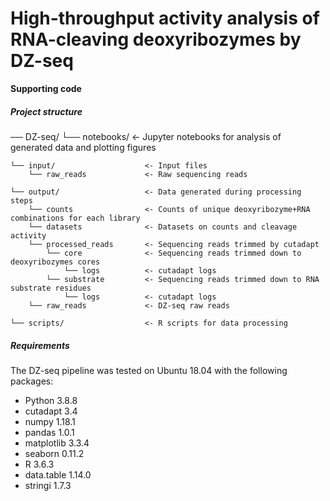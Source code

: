 # High-throughput activity analysis of RNA-cleaving deoxyribozymes by DZ-seq
**Supporting code**


##### Project structure
── DZ-seq/
    └── notebooks/                <- Jupyter notebooks for analysis of generated data and plotting figures

    └── input/                    <- Input files
        └── raw_reads             <- Raw sequencing reads
   
    └── output/                   <- Data generated during processing steps
        └── counts                <- Counts of unique deoxyribozyme+RNA combinations for each library
        └── datasets              <- Datasets on counts and cleavage activity 
        └── processed_reads       <- Sequencing reads trimmed by cutadapt
            └── core              <- Sequencing reads trimmed down to deoxyribozymes cores
                └── logs          <- cutadapt logs
            └── substrate         <- Sequencing reads trimmed down to RNA substrate residues
                └── logs          <- cutadapt logs
        └── raw_reads             <- DZ-seq raw reads
   
    └── scripts/                  <- R scripts for data processing

##### Requirements
The DZ-seq pipeline was tested on Ubuntu 18.04 with the following packages:
- Python 3.8.8
- cutadapt 3.4
- numpy 1.18.1
- pandas 1.0.1
- matplotlib 3.3.4
- seaborn 0.11.2
- R 3.6.3
- data.table 1.14.0
- stringi 1.7.3
